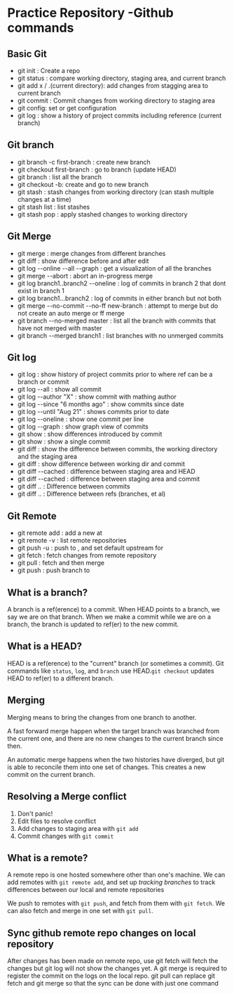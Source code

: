 # Practice Repository -Github commands 

## Basic Git 
- git init : Create a repo
- git status : compare working directory, staging area, and current branch
- git add x / .(current directory): add changes from stagging area to current branch
- git commit : Commit changes from working directory to staging area
- git config: set or get configuration
- git log : show a history of project commits including reference (current branch)

## Git branch
- git branch -c first-branch : create new branch
- git checkout first-branch : go to branch (update HEAD)
- git branch : list all the branch
- git checkout -b: create and go to new branch
- git stash : stash changes from working directory (can stash multiple changes at a time)
- git stash list : list stashes
- git stash pop : apply stashed changes to working directory

## Git Merge
- git merge : merge changes from different branches
- git diff : show difference before and after edit 
- git log --online --all --graph : get a visualization of all the branches
- git merge --abort : abort an in-progress merge
- git log branch1..branch2 --oneline : log of commits in branch 2 that dont exist in branch 1
- git log branch1...branch2 : log of commits in either branch but not both 
- git merge --no-commit --no-ff new-branch : attempt to merge but do not create an auto merge or ff merge
- git branch --no-merged master : list all the branch with commits that have not merged with master
- git branch --merged branch1 : list branches with no unmerged commits

## Git log
- git log <ref> : show history of project commits prior to <ref> where ref can be a branch or commit
- git log --all : show all commit
- git log --author "X" : show commit with mathing author
- git log --since "6 months ago" : show commits since date
- git log --until "Aug 21" : shows commits prior to date
- git log --oneline : show one commit per line
- git log --graph : show graph view of commits
- git show <commit> : show differences introduced by commit
- git show : show a single commit
- git diff : show the difference between commits, the working directory and the staging area
- git diff <commit> : show difference between working dir and commit
- git diff --cached : difference between staging area and HEAD
- git diff --cached <commit> : difference between staging area and commit
- git diff <commitA>..<commitB> : Difference between commits
- git diff <refA>..<refB> : Difference between refs (branches, et al)
  
## Git Remote
- git remote add <remote> <url> : add a new <remote> at <url>
- git remote -v : list remote repositories
- git push -u <remote> <branch> : push <branch> to <remote>, and set default upstream for <branch>
- git fetch : fetch changes from remote repository
- git pull : fetch and then merge
- git push <remote> <branch> : push branch to <remote>

## What is a branch?
A branch is a ref(erence) to a commit. When HEAD points to a branch, we say we are on that branch. When we make a commit while we are on a branch, the branch is updated to ref(er) to the new commit.

## What is a HEAD?
HEAD is a ref(erence) to the "current" branch (or sometimes a commit). Git commands like `status`, `log`, and `branch` use HEAD.`git checkout` updates HEAD to ref(er) to a different branch.

## Merging
Merging means to bring the changes from one branch to another.

A fast forward merge happen when the target branch was branched from the current one, and there are no new changes to the current branch since then.

An automatic merge happens when the two histories have diverged, but git is able to reconcile them into one set of changes. This creates a new commit on the current branch. 

## Resolving a Merge conflict 
1. Don't panic!
2. Edit files to resolve conflict
3. Add changes to staging area with `git add`
4. Commit changes with `git commit`

## What is a remote?
A remote repo is one hosted somewhere other than one's machine. We can add remotes with `git remote add`, and set up *tracking branches* to track differences between our local and remote repositories

We push to remotes with `git push`, and fetch from them with `git fetch`. We can also fetch and merge in one set with `git pull`.

## Sync github remote repo changes on local repository
After changes has been made on remote repo, use git fetch will fetch the changes but git log will not show the changes yet. A git merge is required to register the commit on the logs on the local repo. git pull can replace git fetch and git merge so that the sync can be done with just one command
